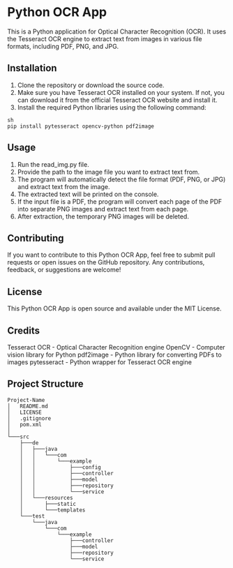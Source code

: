 # Python OCR App

This is a Python application for Optical Character Recognition (OCR). It uses the Tesseract OCR engine to extract text from images in various file formats, including PDF, PNG, and JPG.

## Installation

1. Clone the repository or download the source code.
2. Make sure you have Tesseract OCR installed on your system. If not, you can download it from the official Tesseract OCR website and install it.
3. Install the required Python libraries using the following command:

```
sh
pip install pytesseract opencv-python pdf2image
```

## Usage
1. Run the read_img.py file.
2. Provide the path to the image file you want to extract text from.
3. The program will automatically detect the file format (PDF, PNG, or JPG) and extract text from the image.
4. The extracted text will be printed on the console.
5. If the input file is a PDF, the program will convert each page of the PDF into separate PNG images and extract text from each page.
6. After extraction, the temporary PNG images will be deleted.

## Contributing
If you want to contribute to this Python OCR App, feel free to submit pull requests or open issues on the GitHub repository. Any contributions, feedback, or suggestions are welcome!

## License
This Python OCR App is open source and available under the MIT License.

## Credits
Tesseract OCR - Optical Character Recognition engine
OpenCV - Computer vision library for Python
pdf2image - Python library for converting PDFs to images
pytesseract - Python wrapper for Tesseract OCR engine

## Project Structure 
```
Project-Name
│   README.md
│   LICENSE
│   .gitignore
│   pom.xml
│
└───src
    ├───de
    │   ├───java
    │   │   └───com
    │   │       └───example
    │   │           ├───config
    │   │           ├───controller
    │   │           ├───model
    │   │           ├───repository
    │   │           └───service
    │   └───resources
    │       ├───static
    │       └───templates
    └───test
        └───java
            └───com
                └───example
                    ├───controller
                    ├───model
                    ├───repository
                    └───service
```
